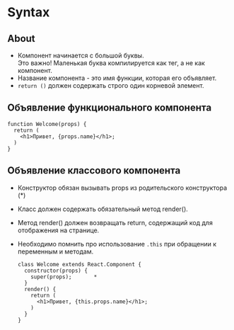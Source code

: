 # Syntax

## About
- Компонент начинается с большой буквы.  
Это важно! Маленькая буква компилируется как тег, а не как компонент.
- Название компонента - это имя функции, которая его объявляет.
- `return ()` должен содержать строго один корневой элемент.

## Объявление функционального компонента

  ```
  function Welcome(props) {
    return (
      <h1>Привет, {props.name}</h1>;
    )
  }
  ```
## Объявление классового компонента
- Конструктор обязан вызывать props из родительского конструктора (*)
- Класс должен содержать обязательный метод render().
- Метод render() должен возвращать return, содержащий код для отображения на странице.
- Необходимо помнить про использование `.this` при обращении к переменным и методам.

  ```
  class Welcome extends React.Component {
    constructor(props) {
      super(props);       *
    }
    render() {
      return (
        <h1>Привет, {this.props.name}</h1>;
      )
    }
  }
  ```